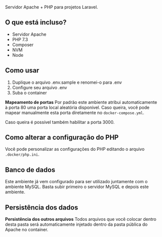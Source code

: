 Servidor Apache + PHP para projetos Laravel.

## O que está incluso?

- Servidor Apache
- PHP 7.3
- Composer
- NVM
- Node

## Como usar

1. Duplique o arquivo .env.sample e renomei-o para .env
2. Configure seu arquivo .env
3. Suba o container

**Mapeamento de portas**
Por padrão este ambiente atribui automaticamente à porta 80 uma porta local aleatória disponível. Caso queira, você pode mapear manualmente esta porta diretamente no `docker-compose.yml`.

Caso queira é possível também habilitar a porta 3000.

## Como alterar a configuração do PHP

Você pode personalizar as configurações do PHP editando o arquivo `.docker/php.ini`.

## Banco de dados

Este ambiente já vem configurado para ser utilizado juntamente com o ambiente MySQL. Basta subir primeiro o servidor MySQL e depois este ambiente.

## Persistência dos dados

**Persistência dos outros arquivos**
Todos arquivos que você colocar dentro desta pasta será automaticamente injetado dentro da pasta pública do Apache no container.